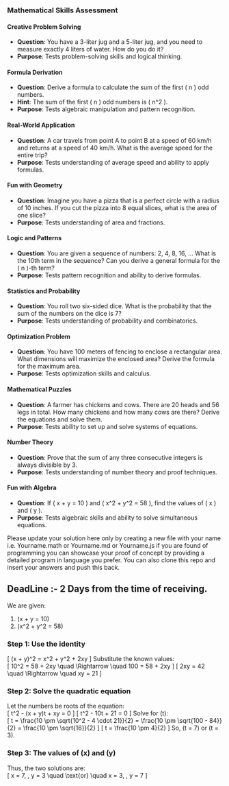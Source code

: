 ### Mathematical Skills Assessment

#### Creative Problem Solving
- **Question**: You have a 3-liter jug and a 5-liter jug, and you need to measure exactly 4 liters of water. How do you do it?
- **Purpose**: Tests problem-solving skills and logical thinking.

#### Formula Derivation
- **Question**: Derive a formula to calculate the sum of the first \( n \) odd numbers.
- **Hint**: The sum of the first \( n \) odd numbers is \( n^2 \).
- **Purpose**: Tests algebraic manipulation and pattern recognition.

#### Real-World Application
- **Question**: A car travels from point A to point B at a speed of 60 km/h and returns at a speed of 40 km/h. What is the average speed for the entire trip?
- **Purpose**: Tests understanding of average speed and ability to apply formulas.

#### Fun with Geometry
- **Question**: Imagine you have a pizza that is a perfect circle with a radius of 10 inches. If you cut the pizza into 8 equal slices, what is the area of one slice?
- **Purpose**: Tests understanding of area and fractions.

#### Logic and Patterns
- **Question**: You are given a sequence of numbers: 2, 4, 8, 16, ... What is the 10th term in the sequence? Can you derive a general formula for the \( n \)-th term?
- **Purpose**: Tests pattern recognition and ability to derive formulas.

#### Statistics and Probability
- **Question**: You roll two six-sided dice. What is the probability that the sum of the numbers on the dice is 7?
- **Purpose**: Tests understanding of probability and combinatorics.

#### Optimization Problem
- **Question**: You have 100 meters of fencing to enclose a rectangular area. What dimensions will maximize the enclosed area? Derive the formula for the maximum area.
- **Purpose**: Tests optimization skills and calculus.

#### Mathematical Puzzles
- **Question**: A farmer has chickens and cows. There are 20 heads and 56 legs in total. How many chickens and how many cows are there? Derive the equations and solve them.
- **Purpose**: Tests ability to set up and solve systems of equations.

#### Number Theory
- **Question**: Prove that the sum of any three consecutive integers is always divisible by 3.
- **Purpose**: Tests understanding of number theory and proof techniques.

#### Fun with Algebra
- **Question**: If \( x + y = 10 \) and \( x^2 + y^2 = 58 \), find the values of \( x \) and \( y \).
- **Purpose**: Tests algebraic skills and ability to solve simultaneous equations.


Please update your solution here only by creating a new file with your name i.e. Yourname.math or Yourname.md or Yourname.js 
if you are found of programming you can showcase your proof of concept by providing a detailed program in language you prefer. 
You can also clone this repo and insert your answers and push this back.
## DeadLine :- 2 Days from the time of receiving.  




We are given:  
1. \(x + y = 10\)  
2. \(x^2 + y^2 = 58\)  

### Step 1: Use the identity  
\[
(x + y)^2 = x^2 + y^2 + 2xy
\]
Substitute the known values:  
\[
10^2 = 58 + 2xy \quad \Rightarrow \quad 100 = 58 + 2xy
\]
\[
2xy = 42 \quad \Rightarrow \quad xy = 21
\]

### Step 2: Solve the quadratic equation  
Let the numbers be roots of the equation:  
\[
t^2 - (x + y)t + xy = 0
\]
\[
t^2 - 10t + 21 = 0
\]
Solve for \(t\):  
\[
t = \frac{10 \pm \sqrt{10^2 - 4 \cdot 21}}{2} = \frac{10 \pm \sqrt{100 - 84}}{2} = \frac{10 \pm \sqrt{16}}{2}
\]
\[
t = \frac{10 \pm 4}{2}
\]
So, \(t = 7\) or \(t = 3\).  

### Step 3: The values of \(x\) and \(y\)  
Thus, the two solutions are:  
\[
x = 7, \, y = 3 \quad \text{or} \quad x = 3, \, y = 7
\]